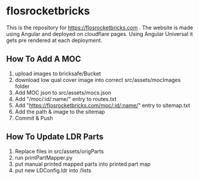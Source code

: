 # flosrocketbricks
This is the repository for https://flosrocketbricks.com .
The website is made using Angular and deployed on cloudflare pages.
Using Angular Universal it gets pre rendered at each deployment.

## How To Add A MOC
1. upload images to bricksafe/Bucket
2. download low qual cover image into correct src/assets/mocImages folder
4. Add MOC json to src/assets/mocs.json
5. Add "/moc/:id/:name/" entry to routes.txt
6. Add "https://flosrocketbricks.com/moc/:id/:name/" entry to sitemap.txt
7. Add the path & image to the sitemap
8. Commit & Push

## How To Update LDR Parts
1. Replace files in src/assets/origParts
2. run printPartMapper.py
3. put manual printed mapped parts into printed part map
4. put new LDConfig.ldr into /lists 